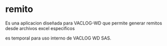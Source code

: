 # remito

Es una aplicacion diseñada para VACLOG-WD que permite generar remitos desde archivos excel especificos

es temporal para uso interno de VACLOG WD SAS.

